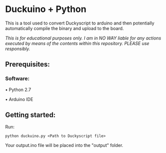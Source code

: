 # Duckuino + Python

This is a tool used to convert Duckyscript to arduino and then potentially automatically compile the binary and upload to the board.

*This is for educational purposes only.
I am in NO WAY liable for any actions executed by means of the contents within this
repository. PLEASE use responsibly.*

## Prerequisites:

### Software:

• Python 2.7

• Arduino IDE

## Getting started:

Run:

```
python duckuino.py <Path to Duckyscript file>
```

Your output.ino file will be placed into the "output" folder.
